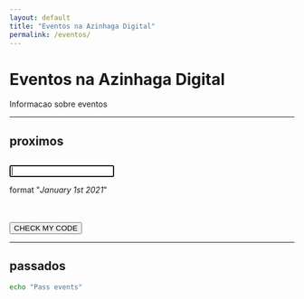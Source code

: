 ```yaml
---
layout: default
title: "Eventos na Azinhaga Digital"
permalink: /eventos/
---
```


# Eventos na Azinhaga Digital

Informacao sobre eventos

---

## proximos

<div class="container">
  <section id="countdown">
    <!-- Display the countdown timer in an element -->
    <p class="timer" id="TIMER" style="font-size: 30px"></p>
  </section>
</div>
<script src="/pages/eventos/js/count-down-timer.js"></script>



<div class="container">
  <section id="secretcode">
    <form class="form1" onSubmit="checkCODE(); return false; ">
      <input class="form1" type="text" id="enterCODE" required autofocus />
    </form>
    <p>format "<i>January 1st 2021</i>"</p>  
    <p><button id="NEXT" class="button button-green" type="button" style="visibility: hidden" ; onclick="clickNEXT()">NEXT</button></p>  
    <p id="checkCODE"></p>  
    <p><button class="button button-blue" type="button" value="checkMyCode" onclick="checkCODE()">CHECK MY CODE</button></p>  
  </section>
</div>
<script src="/pages/eventos/js/index.js"></script>


---

## passados

```bash
echo "Pass events"
```
